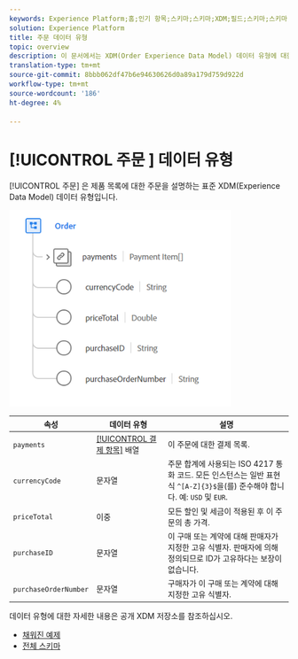 ```yaml
---
keywords: Experience Platform;홈;인기 항목;스키마;스키마;XDM;필드;스키마;스키마;순서;데이터 유형;데이터 유형;데이터 유형;data-type;
solution: Experience Platform
title: 주문 데이터 유형
topic: overview
description: 이 문서에서는 XDM(Order Experience Data Model) 데이터 유형에 대한 개요를 제공합니다.
translation-type: tm+mt
source-git-commit: 8bbb062df47b6e94630626d0a89a179d759d922d
workflow-type: tm+mt
source-wordcount: '186'
ht-degree: 4%

---
```



# [!UICONTROL 주문 ] 데이터 유형

[!UICONTROL 주문] 은 제품 목록에 대한 주문을 설명하는 표준 XDM(Experience Data Model) 데이터 유형입니다.

<img src="../images/data-types/order.PNG" width="400" /><br />

| 속성 | 데이터 유형 | 설명 |
| --- | --- | --- |
| `payments` | [[!UICONTROL 결제 항목]](./payment-item.md) 배열 | 이 주문에 대한 결제 목록. |
| `currencyCode` | 문자열 | 주문 합계에 사용되는 ISO 4217 통화 코드. 모든 인스턴스는 일반 표현식 `^[A-Z]{3}$`을(를) 준수해야 합니다. 예: `USD` 및 `EUR`. |
| `priceTotal` | 이중 | 모든 할인 및 세금이 적용된 후 이 주문의 총 가격. |
| `purchaseID` | 문자열 | 이 구매 또는 계약에 대해 판매자가 지정한 고유 식별자. 판매자에 의해 정의되므로 ID가 고유하다는 보장이 없습니다. |
| `purchaseOrderNumber` | 문자열 | 구매자가 이 구매 또는 계약에 대해 지정한 고유 식별자. |

데이터 유형에 대한 자세한 내용은 공개 XDM 저장소를 참조하십시오.

* [채워진 예제](https://github.com/adobe/xdm/blob/master/components/datatypes/data/order.example.1.json)
* [전체 스키마](https://github.com/adobe/xdm/blob/master/components/datatypes/data/order.schema.json)